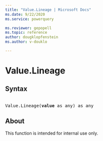 ```yaml
---
title: "Value.Lineage | Microsoft Docs"
ms.date: 9/22/2020
ms.service: powerquery

ms.reviewer: gepopell
ms.topic: reference
author: dougklopfenstein
ms.author: v-douklo

---
```

# Value.Lineage

## Syntax

<pre> 
Value.Lineage(<b>value</b> as any) as any
</pre>

## About
This function is intended for internal use only.

